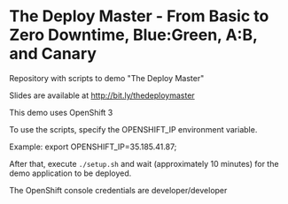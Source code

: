 # The Deploy Master - From Basic to Zero Downtime, Blue:Green, A:B, and Canary
Repository with scripts to demo "The Deploy Master"

Slides are available at http://bit.ly/thedeploymaster

This demo uses OpenShift 3

To use the scripts, specify the OPENSHIFT_IP environment variable.

Example: export OPENSHIFT_IP=35.185.41.87;

After that, execute `./setup.sh` and wait (approximately 10 minutes) for the demo application to be deployed.

The OpenShift console credentials are developer/developer